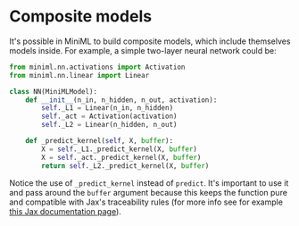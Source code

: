 # Composite models

It's possible in MiniML to build composite models, which include themselves models inside. For example, a simple two-layer neural network could be:

```python
from miniml.nn.activations import Activation
from miniml.nn.linear import Linear

class NN(MiniMLModel):
    def __init__(n_in, n_hidden, n_out, activation):
        self._L1 = Linear(n_in, n_hidden)
        self._act = Activation(activation)
        self._L2 = Linear(n_hidden, n_out)

    def _predict_kernel(self, X, buffer):
        X = self._L1._predict_kernel(X, buffer)
        X = self._act._predict_kernel(X, buffer)
        return self._L2._predict_kernel(X, buffer)
```

Notice the use of `_predict_kernel` instead of `predict`. It's important to use it and pass around the `buffer` argument because this keeps the function pure and compatible with Jax's traceability rules (for more info see for example [this Jax documentation page](https://docs.jax.dev/en/latest/errors.html#jax.errors.UnexpectedTracerError)).